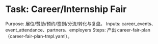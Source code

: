 # Task: Career/Internship Fair

Purpose: 展位/赞助/预约/签到/分流/转化与复盘。
Inputs: career_events、event_attendance、partners、employers
Steps: 产出 career-fair-plan（career-fair-plan-tmpl.yaml）。
